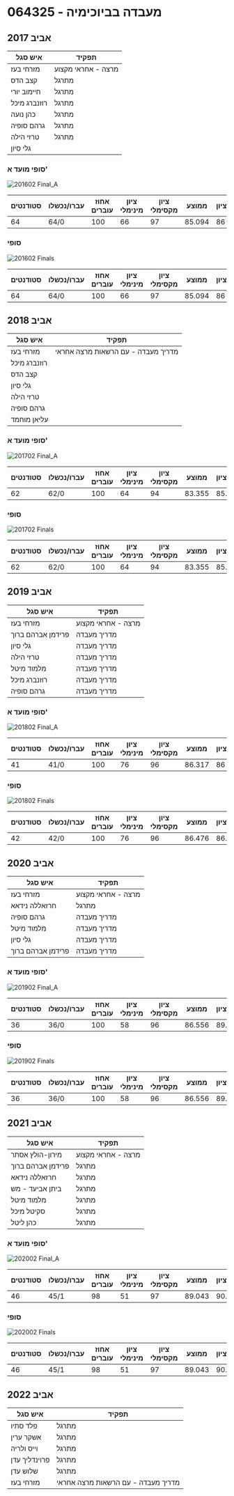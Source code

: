 # 064325 - מעבדה בביוכימיה

## אביב 2017

| איש סגל | תפקיד |
| ---- | ---- |
| מזרחי בעז | מרצה - אחראי מקצוע |
| קצב הדס | מתרגל |
| חיימוב יורי | מתרגל |
| רוזנברג מיכל | מתרגל |
| כהן נועה | מתרגל |
| גרהם סופיה | מתרגל |
| טרזי הילה | מתרגל |
| גלי סיון |  |

### סופי מועד א'

![201602 Final_A](201602/Final_A.png)

| סטודנטים | עברו/נכשלו | אחוז עוברים | ציון מינימלי | ציון מקסימלי | ממוצע | חציון |
| ---- | ---- | ---- | ---- | ---- | ---- | ---- |
| 64 | 64/0 | 100 | 66 | 97 | 85.094 | 86 |

### סופי

![201602 Finals](201602/Finals.png)

| סטודנטים | עברו/נכשלו | אחוז עוברים | ציון מינימלי | ציון מקסימלי | ממוצע | חציון |
| ---- | ---- | ---- | ---- | ---- | ---- | ---- |
| 64 | 64/0 | 100 | 66 | 97 | 85.094 | 86 |

## אביב 2018

| איש סגל | תפקיד |
| ---- | ---- |
| מזרחי בעז | מדריך מעבדה - עם הרשאות מרצה אחראי |
| רוזנברג מיכל |  |
| קצב הדס |  |
| גלי סיון |  |
| טרזי הילה |  |
| גרהם סופיה |  |
| עליאן מוחמד |  |

### סופי מועד א'

![201702 Final_A](201702/Final_A.png)

| סטודנטים | עברו/נכשלו | אחוז עוברים | ציון מינימלי | ציון מקסימלי | ממוצע | חציון |
| ---- | ---- | ---- | ---- | ---- | ---- | ---- |
| 62 | 62/0 | 100 | 64 | 94 | 83.355 | 85.5 |

### סופי

![201702 Finals](201702/Finals.png)

| סטודנטים | עברו/נכשלו | אחוז עוברים | ציון מינימלי | ציון מקסימלי | ממוצע | חציון |
| ---- | ---- | ---- | ---- | ---- | ---- | ---- |
| 62 | 62/0 | 100 | 64 | 94 | 83.355 | 85.5 |

## אביב 2019

| איש סגל | תפקיד |
| ---- | ---- |
| מזרחי בעז | מרצה - אחראי מקצוע |
| פרידמן אברהם ברוך | מדריך מעבדה |
| גלי סיון | מדריך מעבדה |
| טרזי הילה | מדריך מעבדה |
| מלמוד מיטל | מדריך מעבדה |
| רוזנברג מיכל | מדריך מעבדה |
| גרהם סופיה | מדריך מעבדה |

### סופי מועד א'

![201802 Final_A](201802/Final_A.png)

| סטודנטים | עברו/נכשלו | אחוז עוברים | ציון מינימלי | ציון מקסימלי | ממוצע | חציון |
| ---- | ---- | ---- | ---- | ---- | ---- | ---- |
| 41 | 41/0 | 100 | 76 | 96 | 86.317 | 86 |

### סופי

![201802 Finals](201802/Finals.png)

| סטודנטים | עברו/נכשלו | אחוז עוברים | ציון מינימלי | ציון מקסימלי | ממוצע | חציון |
| ---- | ---- | ---- | ---- | ---- | ---- | ---- |
| 42 | 42/0 | 100 | 76 | 96 | 86.476 | 86.5 |

## אביב 2020

| איש סגל | תפקיד |
| ---- | ---- |
| מזרחי בעז | מרצה - אחראי מקצוע |
| חרזאללה נידאא | מתרגל |
| גרהם סופיה | מדריך מעבדה |
| מלמוד מיטל | מדריך מעבדה |
| גלי סיון | מדריך מעבדה |
| פרידמן אברהם ברוך | מדריך מעבדה |

### סופי מועד א'

![201902 Final_A](201902/Final_A.png)

| סטודנטים | עברו/נכשלו | אחוז עוברים | ציון מינימלי | ציון מקסימלי | ממוצע | חציון |
| ---- | ---- | ---- | ---- | ---- | ---- | ---- |
| 36 | 36/0 | 100 | 58 | 96 | 86.556 | 89.5 |

### סופי

![201902 Finals](201902/Finals.png)

| סטודנטים | עברו/נכשלו | אחוז עוברים | ציון מינימלי | ציון מקסימלי | ממוצע | חציון |
| ---- | ---- | ---- | ---- | ---- | ---- | ---- |
| 36 | 36/0 | 100 | 58 | 96 | 86.556 | 89.5 |

## אביב 2021

| איש סגל | תפקיד |
| ---- | ---- |
| מירון-הולץ אסתר | מרצה - אחראי מקצוע |
| פרידמן אברהם ברוך | מתרגל |
| חרזאללה נידאא | מתרגל |
| ביתן אביעד - מש | מתרגל |
| מלמוד מיטל | מתרגל |
| סקיטל מיכל | מתרגל |
| כהן ליטל | מתרגל |

### סופי מועד א'

![202002 Final_A](202002/Final_A.png)

| סטודנטים | עברו/נכשלו | אחוז עוברים | ציון מינימלי | ציון מקסימלי | ממוצע | חציון |
| ---- | ---- | ---- | ---- | ---- | ---- | ---- |
| 46 | 45/1 | 98 | 51 | 97 | 89.043 | 90.5 |

### סופי

![202002 Finals](202002/Finals.png)

| סטודנטים | עברו/נכשלו | אחוז עוברים | ציון מינימלי | ציון מקסימלי | ממוצע | חציון |
| ---- | ---- | ---- | ---- | ---- | ---- | ---- |
| 46 | 45/1 | 98 | 51 | 97 | 89.043 | 90.5 |

## אביב 2022

| איש סגל | תפקיד |
| ---- | ---- |
| פלד סתיו | מתרגל |
| אשקר ערין | מתרגל |
| וייס ולריה | מתרגל |
| פרוינדליך עדן | מתרגל |
| שלוש עדן | מתרגל |
| מזרחי בעז | מדריך מעבדה - עם הרשאות מרצה אחראי |

